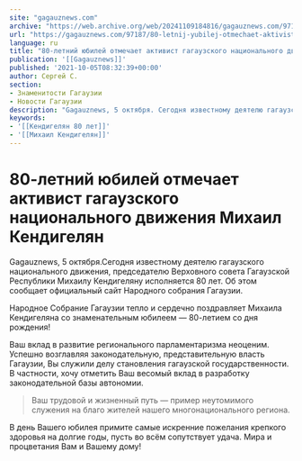 ```yaml
---
site: "gagauznews.com"
archive: "https://web.archive.org/web/20241109184816/gagauznews.com/97187/80-letnij-yubilej-otmechaet-aktivist-gagauzskogo-natsionalnogo-dvizheniya-mihail-kendigelyan.html"
url: "https://gagauznews.com/97187/80-letnij-yubilej-otmechaet-aktivist-gagauzskogo-natsionalnogo-dvizheniya-mihail-kendigelyan.html"
language: ru
title: "80-летний юбилей отмечает активист гагаузского национального движения Михаил Кендигелян"
publication: '[[Gagauznews]]'
published: '2021-10-05T08:32:39+00:00'
author: Сергей С.
section:
- Знаменитости Гагаузии
- Новости Гагаузии
description: "Gagauznews, 5 октября. Сегодня известному деятелю гагаузского национального движения, председателю Верховного совета Гагаузской Республики Михаилу Кендигеляну исполняется 80 лет. Об этом сообщает официальный сайт Народного собрания Гагаузии. Народное Собрание Гагаузии тепло и сердечно поздравляет Михаила Кендигеляна со знаменательным юбилеем — 80-летием со дня рождения! Ваш вклад в развитие регионального парламентаризма неоценим. Успешно возглавляя законодательную, представительную власть Гагаузии, Вы служили делу становления гагаузской государственности. В частности, хочу отметить Ваш весомый вклад в разработку законодательной базы автономии. Ваш трудовой и жизненный путь — пример неутомимого служения на благо жителей нашего многонационального региона. В день Вашего юбилея примите самые искренние пожелания крепкого здоровья […]"
keywords:
- '[[Кендигелян 80 лет]]'
- '[[Михаил Кендигелян]]'
---
```


# 80-летний юбилей отмечает активист гагаузского национального движения Михаил Кендигелян

Gagauznews, 5 октября.Сегодня известному деятелю гагаузского национального движения, председателю Верховного совета Гагаузской Республики Михаилу Кендигеляну исполняется 80 лет. Об этом сообщает официальный сайт Народного собрания Гагаузии.

Народное Собрание Гагаузии тепло и сердечно поздравляет Михаила Кендигеляна со знаменательным юбилеем — 80-летием со дня рождения!

Ваш вклад в развитие регионального парламентаризма неоценим. Успешно возглавляя законодательную, представительную власть Гагаузии, Вы служили делу становления гагаузской государственности. В частности, хочу отметить Ваш весомый вклад в разработку законодательной базы автономии.

> Ваш трудовой и жизненный путь — пример неутомимого служения на благо жителей нашего многонационального региона.

В день Вашего юбилея примите самые искренние пожелания крепкого здоровья на долгие годы, пусть во всём сопутствует удача. Мира и процветания Вам и Вашему дому!